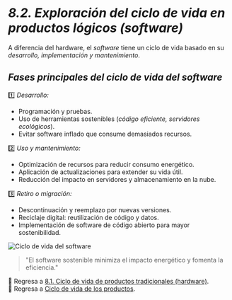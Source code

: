 # *8.2. Exploración del ciclo de vida en productos lógicos (software)*  

A diferencia del hardware, el *software* tiene un ciclo de vida basado en su *desarrollo, implementación y mantenimiento*.

## *Fases principales del ciclo de vida del software*  

1️⃣ *Desarrollo:*  
   - Programación y pruebas.  
   - Uso de herramientas sostenibles (*código eficiente, servidores ecológicos*).  
   - Evitar software inflado que consume demasiados recursos.  

2️⃣ *Uso y mantenimiento:*  
   - Optimización de recursos para reducir consumo energético.  
   - Aplicación de actualizaciones para extender su vida útil.  
   - Reducción del impacto en servidores y almacenamiento en la nube.  

3️⃣ *Retiro o migración:*  
   - Descontinuación y reemplazo por nuevas versiones.  
   - Reciclaje digital: reutilización de código y datos.  
   - Implementación de software de código abierto para mayor sostenibilidad.  

![Ciclo de vida del software](img_pisa3_LETRAGRUPO_Camacho/ciclo_vida_software.jpg)

> "El software sostenible minimiza el impacto energético y fomenta la eficiencia."

📌 Regresa a [8.1. Ciclo de vida de productos tradicionales (hardware)](8.1_CicloVidaHardware_Camacho.md).  
📌 Regresa a [Ciclo de vida de los productos](8_CicloVida_Camacho.md).